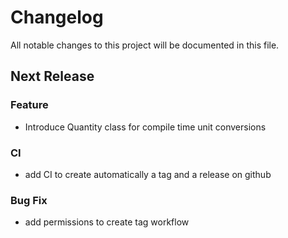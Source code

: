 # Changelog

All notable changes to this project will be documented in this file.

## Next Release

### Feature

- Introduce Quantity class for compile time unit conversions

### CI

- add CI to create automatically a tag and a release on github

### Bug Fix

- add permissions to create tag workflow

<!-- insertion marker -->